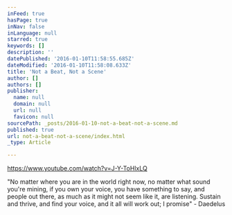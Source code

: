 ```yaml
---
inFeed: true
hasPage: true
inNav: false
inLanguage: null
starred: true
keywords: []
description: ''
datePublished: '2016-01-10T11:58:55.685Z'
dateModified: '2016-01-10T11:58:08.633Z'
title: 'Not a Beat, Not a Scene'
author: []
authors: []
publisher:
  name: null
  domain: null
  url: null
  favicon: null
sourcePath: _posts/2016-01-10-not-a-beat-not-a-scene.md
published: true
url: not-a-beat-not-a-scene/index.html
_type: Article

---
```

https://www.youtube.com/watch?v=J-Y-ToHlxLQ

"No matter where you are in the world right now, no matter what sound you're mining, if you own your voice, you have something to say, and people out there, as much as it might not seem like it, are listening. Sustain and thrive, and find your voice, and it all will work out; I promise" - Daedelus